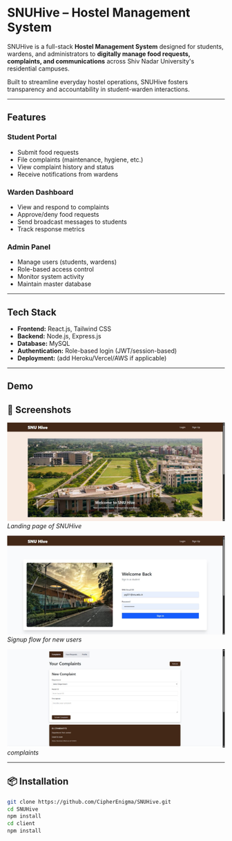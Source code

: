 # SNUHive – Hostel Management System

SNUHive is a full-stack **Hostel Management System** designed for students, wardens, and administrators to **digitally manage food requests, complaints, and communications** across Shiv Nadar University's residential campuses.

Built to streamline everyday hostel operations, SNUHive fosters transparency and accountability in student-warden interactions.

---

##  Features

###  Student Portal
- Submit food requests
- File complaints (maintenance, hygiene, etc.)
- View complaint history and status
- Receive notifications from wardens

###  Warden Dashboard
- View and respond to complaints
- Approve/deny food requests
- Send broadcast messages to students
- Track response metrics

###  Admin Panel
- Manage users (students, wardens)
- Role-based access control
- Monitor system activity
- Maintain master database

---

##  Tech Stack

- **Frontend:** React.js, Tailwind CSS
- **Backend:** Node.js, Express.js
- **Database:** MySQL
- **Authentication:** Role-based login (JWT/session-based)
- **Deployment:** (add Heroku/Vercel/AWS if applicable)

---

##  Demo
## 📸 Screenshots

![Landing Page](hive_1.jpg)  
*Landing page of SNUHive*

![Signup Page](hive_2.jpg)  
*Signup flow for new users*

![Complaints](hive_4.jpg)
*complaints*


---

## 📦 Installation

```bash
git clone https://github.com/CipherEnigma/SNUHive.git
cd SNUHive
npm install
cd client
npm install

